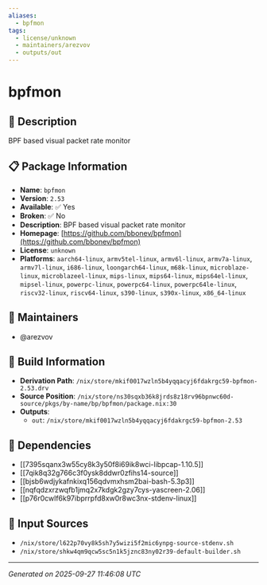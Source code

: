 ```yaml
---
aliases:
  - bpfmon
tags:
  - license/unknown
  - maintainers/arezvov
  - outputs/out
---
```


# bpfmon

## 📝 Description

BPF based visual packet rate monitor

## 📋 Package Information

- **Name**: `bpfmon`
- **Version**: `2.53`
- **Available**: ✅ Yes
- **Broken**: ✅ No
- **Description**: BPF based visual packet rate monitor
- **Homepage**: [https://github.com/bbonev/bpfmon](https://github.com/bbonev/bpfmon)
- **License**: `unknown`
- **Platforms**: `aarch64-linux`, `armv5tel-linux`, `armv6l-linux`, `armv7a-linux`, `armv7l-linux`, `i686-linux`, `loongarch64-linux`, `m68k-linux`, `microblaze-linux`, `microblazeel-linux`, `mips-linux`, `mips64-linux`, `mips64el-linux`, `mipsel-linux`, `powerpc-linux`, `powerpc64-linux`, `powerpc64le-linux`, `riscv32-linux`, `riscv64-linux`, `s390-linux`, `s390x-linux`, `x86_64-linux`
## 👥 Maintainers

- @arezvov


## 🔧 Build Information

- **Derivation Path**: `/nix/store/mkif0017wzln5b4yqqacyj6fdakrgc59-bpfmon-2.53.drv`
- **Source Position**: `/nix/store/ns30sqxb36k8jrds8z18rv96bpnwc60d-source/pkgs/by-name/bp/bpfmon/package.nix:30`
- **Outputs**:
  - `out`:  `/nix/store/mkif0017wzln5b4yqqacyj6fdakrgc59-bpfmon-2.53`

## 🔗 Dependencies

- [[7395sqanx3w55cy8k3y50f8i69ik8wci-libpcap-1.10.5]]
- [[7qik8q32g766c3f0ysk8ddwr0zfihs14-source]]
- [[bjsb6wdjykafnkixq156qdvmxhsm2bai-bash-5.3p3]]
- [[nqfqdzxrzwqfb1jmq2x7kdgk2gzy7cys-yascreen-2.06]]
- [[p76r0cwlf6k97ibprrpfd8xw0r8wc3nx-stdenv-linux]]

## 📁 Input Sources

- `/nix/store/l622p70vy8k5sh7y5wizi5f2mic6ynpg-source-stdenv.sh`
- `/nix/store/shkw4qm9qcw5sc5n1k5jznc83ny02r39-default-builder.sh`

---
*Generated on 2025-09-27 11:46:08 UTC*
